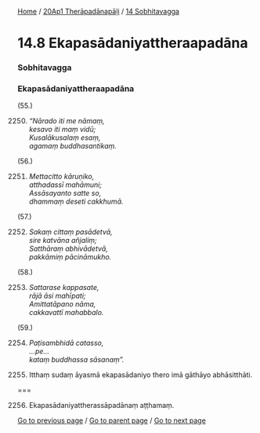 
[Home](/) / [20Ap1 Therāpadānapāḷi](/tipitaka/20Ap1.md) / [14 Sobhitavagga](/tipitaka/20Ap1/14.md)

# 14.8 Ekapasādaniyattheraapadāna

### Sobhitavagga

### Ekapasādaniyattheraapadāna

(55.)

2250. _“Nārado iti me nāmaṃ,_  
_kesavo iti maṃ vidū;_  
_Kusalākusalaṃ esaṃ,_  
_agamaṃ buddhasantikaṃ._  


(56.)

2251. _Mettacitto kāruṇiko,_  
_atthadassī mahāmuni;_  
_Assāsayanto satte so,_  
_dhammaṃ deseti cakkhumā._  


(57.)

2252. _Sakaṃ cittaṃ pasādetvā,_  
_sire katvāna añjaliṃ;_  
_Satthāraṃ abhivādetvā,_  
_pakkāmiṃ pācināmukho._  


(58.)

2253. _Sattarase kappasate,_  
_rājā āsi mahīpati;_  
_Amittatāpano nāma,_  
_cakkavattī mahabbalo._  


(59.)

2254. _Paṭisambhidā catasso,_  
_…pe…_  
_kataṃ buddhassa sāsanaṃ”._  


2255. Itthaṃ sudaṃ āyasmā ekapasādaniyo thero imā gāthāyo abhāsitthāti.

===

2256. Ekapasādaniyattherassāpadānaṃ aṭṭhamaṃ.



[Go to previous page](/tipitaka/20Ap1/14/14.7.md) / [Go to parent page](/tipitaka/20Ap1/14.md) / [Go to next page](/tipitaka/20Ap1/14/14.9.md)


